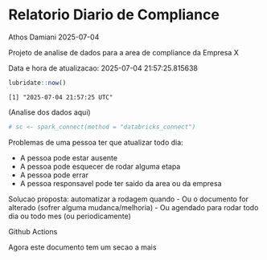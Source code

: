 # Relatorio Diario de Compliance
Athos Damiani
2025-07-04

Projeto de analise de dados para a area de compliance da Empresa X

Data e hora de atualizacao: 2025-07-04 21:57:25.815638

``` r
lubridate::now()
```

    [1] "2025-07-04 21:57:25 UTC"

(Analise dos dados aqui)

``` r
# sc <- spark_connect(method = "databricks_connect")
```

Problemas de uma pessoa ter que atualizar todo dia:

-   A pessoa pode estar ausente
-   A pessoa pode esquecer de rodar alguma etapa
-   A pessoa pode errar
-   A pessoa responsavel pode ter saido da area ou da empresa

Solucao proposta: automatizar a rodagem quando - Ou o documento for
alterado (sofrer alguma mudanca/melhoria) - Ou agendado para rodar todo
dia ou todo mes (ou periodicamente)

Github Actions

Agora este documento tem um secao a mais
